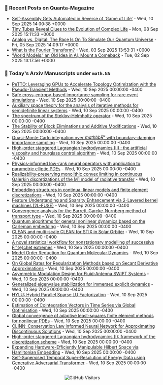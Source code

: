 ### 📝 Recent Posts on Quanta-Magazine
<!-- quanta starts -->
* <a href="https://www.quantamagazine.org/self-assembly-gets-automated-in-reverse-of-game-of-life-20250910/">Self-Assembly Gets Automated in Reverse of ‘Game of Life’</a> - Wed, 10 Sep 2025 14:00:38 +0000
* <a href="https://www.quantamagazine.org/tiny-tubes-reveal-clues-to-the-evolution-of-complex-life-20250908/">Tiny Tubes Reveal Clues to the Evolution of Complex Life</a> - Mon, 08 Sep 2025 15:11:33 +0000
* <a href="https://www.quantamagazine.org/analog-vs-digital-the-race-is-on-to-simulate-our-quantum-universe-20250905/">Analog vs. Digital: The Race Is On To Simulate Our Quantum Universe</a> - Fri, 05 Sep 2025 14:09:17 +0000
* <a href="https://www.quantamagazine.org/what-is-the-fourier-transform-20250903/">What Is the Fourier Transform?</a> - Wed, 03 Sep 2025 13:53:31 +0000
* <a href="https://www.quantamagazine.org/world-models-an-old-idea-in-ai-mount-a-comeback-20250902/">‘World Models,’ an Old Idea in AI, Mount a Comeback</a> - Tue, 02 Sep 2025 13:17:56 +0000
<!-- quanta ends -->


### 📝 Today's Arxiv Manuscripts under ``math.NA``
<!-- arxiv-math-na starts -->
* <a href="https://arxiv.org/abs/2509.06971">PeTTO: Leveraging GPUs to Accelerate Topology Optimization with the Pseudo-Transient Methods</a> - Wed, 10 Sep 2025 00:00:00 -0400
* <a href="https://arxiv.org/abs/2509.07160">Safe cross-entropy-based importance sampling for rare event simulations</a> - Wed, 10 Sep 2025 00:00:00 -0400
* <a href="https://arxiv.org/abs/2509.07179">Auxiliary space theory for the analysis of iterative methods for semidefinite linear systems</a> - Wed, 10 Sep 2025 00:00:00 -0400
* <a href="https://arxiv.org/abs/2509.07249">The spectrum of the Steklov-Helmholtz operator</a> - Wed, 10 Sep 2025 00:00:00 -0400
* <a href="https://arxiv.org/abs/2509.07305">The Stability of Block Eliminations and Additive Modifications</a> - Wed, 10 Sep 2025 00:00:00 -0400
* <a href="https://arxiv.org/abs/2509.07509">Quasi-Monte Carlo integration over $mathbb{R}^s$ with boundary-damping importance sampling</a> - Wed, 10 Sep 2025 00:00:00 -0400
* <a href="https://arxiv.org/abs/2509.07636">High-order staggered Lagrangian hydrodynamics (II) : the artificial viscosity and hourglass control algorithm</a> - Wed, 10 Sep 2025 00:00:00 -0400
* <a href="https://arxiv.org/abs/2509.07687">Physics-informed low-rank neural operators with application to parametric elliptic PDEs</a> - Wed, 10 Sep 2025 00:00:00 -0400
* <a href="https://arxiv.org/abs/2509.07689">Realizability-preserving monolithic convex limiting in continuous Galerkin discretizations of the M1 model of radiative transfer</a> - Wed, 10 Sep 2025 00:00:00 -0400
* <a href="https://arxiv.org/abs/2509.07735">Embedding structures in continua: linear models and finite element discretizations</a> - Wed, 10 Sep 2025 00:00:00 -0400
* <a href="https://arxiv.org/abs/2509.07806">Feature Understanding and Sparsity Enhancement via 2-Layered kernel machines (2L-FUSE)</a> - Wed, 10 Sep 2025 00:00:00 -0400
* <a href="https://arxiv.org/abs/2509.07834">Convergence analysis for the Barrett-Garcke-Nurnberg method of transport type</a> - Wed, 10 Sep 2025 00:00:00 -0400
* <a href="https://arxiv.org/abs/2509.07155">Quantum algorithms for general nonlinear dynamics based on the Carleman embedding</a> - Wed, 10 Sep 2025 00:00:00 -0400
* <a href="https://arxiv.org/abs/2509.07167">CLEAN and multi-scale CLEAN for STIX in Solar Orbiter</a> - Wed, 10 Sep 2025 00:00:00 -0400
* <a href="https://arxiv.org/abs/2509.07296">A novel statistical workflow for nonstationary modelling of successive Fr'{e}chet extremes</a> - Wed, 10 Sep 2025 00:00:00 -0400
* <a href="https://arxiv.org/abs/2509.07340">Model Order Reduction for Quantum Molecular Dynamics</a> - Wed, 10 Sep 2025 00:00:00 -0400
* <a href="https://arxiv.org/abs/2509.07580">On Global Rates for Regularization Methods based on Secant Derivative Approximations</a> - Wed, 10 Sep 2025 00:00:00 -0400
* <a href="https://arxiv.org/abs/2509.07610">Asymmetric Modulation Design for Fluid-Antenna SWIPT Systems</a> - Wed, 10 Sep 2025 00:00:00 -0400
* <a href="https://arxiv.org/abs/2509.07632">Generalized eigenvalue stabilization for immersed explicit dynamics</a> - Wed, 10 Sep 2025 00:00:00 -0400
* <a href="https://arxiv.org/abs/2509.07690">HYLU: Hybrid Parallel Sparse LU Factorization</a> - Wed, 10 Sep 2025 00:00:00 -0400
* <a href="https://arxiv.org/abs/2409.02552">Estimation of Cointegration Vectors in Time Series via Global Optimisation</a> - Wed, 10 Sep 2025 00:00:00 -0400
* <a href="https://arxiv.org/abs/2509.01531">Global convergence of adaptive least-squares finite element methods for nonlinear PDEs</a> - Wed, 10 Sep 2025 00:00:00 -0400
* <a href="https://arxiv.org/abs/2509.02091">CLINN: Conservation Law Informed Neural Network for Approximating Discontinuous Solutions</a> - Wed, 10 Sep 2025 00:00:00 -0400
* <a href="https://arxiv.org/abs/2509.05944">High-order staggered Lagrangian hydrodynamics (I): framework of the discretization scheme</a> - Wed, 10 Sep 2025 00:00:00 -0400
* <a href="https://arxiv.org/abs/2401.08550">Expanding Hardware-Efficiently Manipulable Hilbert Space via Hamiltonian Embedding</a> - Wed, 10 Sep 2025 00:00:00 -0400
* <a href="https://arxiv.org/abs/2508.10587">Self-Supervised Temporal Super-Resolution of Energy Data using Generative Adversarial Transformer</a> - Wed, 10 Sep 2025 00:00:00 -0400
<!-- arxiv-math-na ends -->

<div align="center">
  
![GitHub Visitors](https://api.visitorbadge.io/api/visitors?path=https%3A%2F%2Fgithub.com%2Flowrank&label=profile%20views&labelColor=%231e1e2e&countColor=%23cba6f7)



</div>
